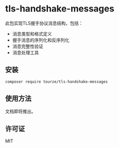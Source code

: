 # tls-handshake-messages

此包实现TLS握手协议消息结构，包括：

- 消息类型和格式定义
- 握手消息的序列化和反序列化
- 消息完整性验证
- 消息处理工具

## 安装

```bash
composer require tourze/tls-handshake-messages
```

## 使用方法

文档即将推出。

## 许可证

MIT 